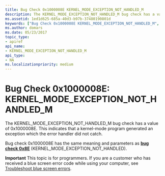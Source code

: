 ```yaml
---
title: Bug Check 0x1000008E KERNEL_MODE_EXCEPTION_NOT_HANDLED_M
description: The KERNEL_MODE_EXCEPTION_NOT_HANDLED_M bug check has a value of 0x1000008E.
ms.assetid: 1ed1d625-685a-40d3-b97b-37480190801d
keywords: ["Bug Check 0x1000008E KERNEL_MODE_EXCEPTION_NOT_HANDLED_M", "KERNEL_MODE_EXCEPTION_NOT_HANDLED_M"]
ms.author: domars
ms.date: 05/23/2017
topic_type:
- apiref
api_name:
- KERNEL_MODE_EXCEPTION_NOT_HANDLED_M
api_type:
- NA
ms.localizationpriority: medium
---
```


# Bug Check 0x1000008E: KERNEL\_MODE\_EXCEPTION\_NOT\_HANDLED\_M


The KERNEL\_MODE\_EXCEPTION\_NOT\_HANDLED\_M bug check has a value of 0x1000008E. This indicates that a kernel-mode program generated an exception which the error handler did not catch.

Bug check 0x1000008E has the same meaning and parameters as [**bug check 0x8E**](bug-check-0x8e--kernel-mode-exception-not-handled.md) (KERNEL\_MODE\_EXCEPTION\_NOT\_HANDLED).

**Important** This topic is for programmers. If you are a customer who has received a blue screen error code while using your computer, see [Troubleshoot blue screen errors](https://windows.microsoft.com/windows-10/troubleshoot-blue-screen-errors).

 

 




